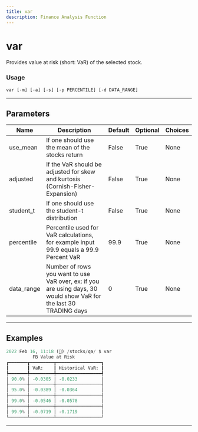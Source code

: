 ```yaml
---
title: var
description: Finance Analysis Function
---
```


# var

Provides value at risk (short: VaR) of the selected stock.

### Usage

```python
var [-m] [-a] [-s] [-p PERCENTILE] [-d DATA_RANGE]
```

---

## Parameters

| Name | Description | Default | Optional | Choices |
| ---- | ----------- | ------- | -------- | ------- |
| use_mean | If one should use the mean of the stocks return | False | True | None |
| adjusted | If the VaR should be adjusted for skew and kurtosis (Cornish-Fisher-Expansion) | False | True | None |
| student_t | If one should use the student-t distribution | False | True | None |
| percentile | Percentile used for VaR calculations, for example input 99.9 equals a 99.9 Percent VaR | 99.9 | True | None |
| data_range | Number of rows you want to use VaR over, ex: if you are using days, 30 would show VaR for the last 30 TRADING days | 0 | True | None |


---

## Examples

```python
2022 Feb 16, 11:18 (🦋) /stocks/qa/ $ var
          FB Value at Risk
┏━━━━━━━┳━━━━━━━━━┳━━━━━━━━━━━━━━━━━┓
┃       ┃ VaR:    ┃ Historical VaR: ┃
┡━━━━━━━╇━━━━━━━━━╇━━━━━━━━━━━━━━━━━┩
│ 90.0% │ -0.0305 │ -0.0233         │
├───────┼─────────┼─────────────────┤
│ 95.0% │ -0.0389 │ -0.0364         │
├───────┼─────────┼─────────────────┤
│ 99.0% │ -0.0546 │ -0.0578         │
├───────┼─────────┼─────────────────┤
│ 99.9% │ -0.0719 │ -0.1719         │
└───────┴─────────┴─────────────────┘
```
---
